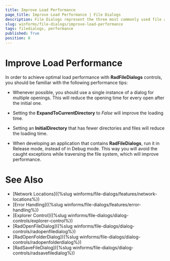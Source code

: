 ```yaml
---
title: Improve Load Performance
page_title: Improve Load Performance | File Dialogs
description: File Dialogs represent the three most commonly used file and folder manipulation dialogs
slug: winforms/file-dialogs/improve-load-performance
tags: filedialogs, performance
published: True
position: 0 
---
```


# Improve Load Performance

In order to achieve optimal load performance with **RadFileDialogs** controls, you should be familiar with the following performance tips:

* Whenever possible, you should use a single instance of a dialog for multiple openings. This will reduce the opening time for every open after the initial one.

* Setting the **ExpandToCurrentDirectory** to *False* will improve the loading time.

* Setting an **InitialDirectory** that has fewer directories and files will reduce the loading time.

* When developing an application that contains **RadFileDialogs**, run it in Release mode, instead of in Debug mode. This way you will avoid the caught exceptions while traversing the file system, which will improve performance.

# See Also

* [Network Locations]({%slug winforms/file-dialogs/features/network-locations%})
* [Error Handling]({%slug winforms/file-dialogs/features/error-handling%})
* [Explorer Control]({%slug winforms/file-dialogs/dialog-controls/explorer-control%})
* [RadOpenFileDialog]({%slug winforms/file-dialogs/dialog-controls/radopenfiledialog%})
* [RadOpenFolderDialog]({%slug winforms/file-dialogs/dialog-controls/radopenfolderdialog%})
* [RadSaveFileDialog]({%slug winforms/file-dialogs/dialog-controls/radsavefiledialog%})
